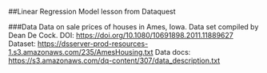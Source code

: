 ##Linear Regression Model lesson from Dataquest

###Data
Data on sale prices of houses in Ames, Iowa. Data set compiled by Dean De Cock.
DOI: https://doi.org/10.1080/10691898.2011.11889627
Dataset: https://dsserver-prod-resources-1.s3.amazonaws.com/235/AmesHousing.txt
Data docs: https://s3.amazonaws.com/dq-content/307/data_description.txt